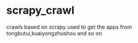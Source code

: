 scrapy_crawl
============

crawls based on scrapy used to get the apps from tongbutui,kuaiyongzhushou and so on
